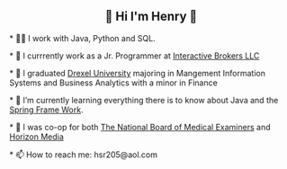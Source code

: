 <html>
<head>
<!--     <style>
        h2{text-align: center;}
    </style> -->
</head>
<body>
  <h2 align="center">👋 Hi I'm Henry 👋</h2>
  <p>* 👨‍💻 I work with Java, Python and SQL.</p>
  <p>* 🏦 I currrently work as a Jr. Programmer at <a href="https://www.interactivebrokers.com/en/index.php?f=1338&gclid=Cj0KCQiAmeKQBhDvARIsAHJ7mF6rm0LP-Xyz0wHYvQ46mumwF71STPR1E7mhRICWXM9tcfS2tluv3ZoaAqvdEALw_wcB">Interactive Brokers LLC</a></p>
  <p>* 🏫 I graduated <a href="https://drexel.edu/">Drexel University</a> majoring in Mangement Information Systems and Business Analytics with a minor in Finance</p>
  <p>* 🌱 I’m currently learning everything there is to know about Java and the <a href="https://spring.io/projects/spring-framework">Spring Frame Work</a>.</p>
  <p>* 🔭 I was co-op for both <a href="https://www.nbme.org/">The National Board of Medical Examiners</a> and <a href="https://www.horizonmedia.com/">Horizon Media</a></p>
  <p>* 📫 How to reach me: hsr205@aol.com</p>
</body>
</html>




